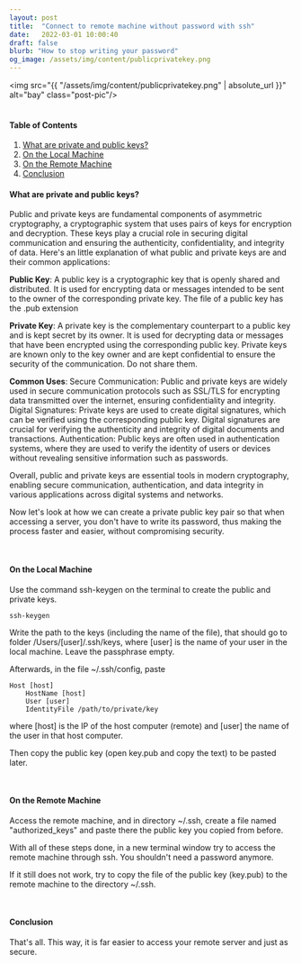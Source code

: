 ```yaml
---
layout: post
title:  "Connect to remote machine without password with ssh"
date:   2022-03-01 10:00:40
draft: false
blurb: "How to stop writing your password"
og_image: /assets/img/content/publicprivatekey.png
---
```


<img src="{{ "/assets/img/content/publicprivatekey.png" | absolute_url }}" alt="bay" class="post-pic"/>
<br />
<br />


#### Table of Contents
1. [What are private and public keys?](#what-are-private-and-public-keys?)
2. [On the Local Machine](#on-the-local-machine)
3. [On the Remote Machine](#on-the-remote-machine)
3. [Conclusion](#conclusion)

#### What are private and public keys?

Public and private keys are fundamental components of asymmetric cryptography, a cryptographic system that uses pairs of keys for encryption and decryption. These keys play a crucial role in securing digital communication and ensuring the authenticity, confidentiality, and integrity of data. Here's an little explanation of what public and private keys are and their common applications:

<b>Public Key</b>:
A public key is a cryptographic key that is openly shared and distributed. It is used for encrypting data or messages intended to be sent to the owner of the corresponding private key. The file of a public key has the .pub extension

<b>Private Key</b>:
A private key is the complementary counterpart to a public key and is kept secret by its owner. It is used for decrypting data or messages that have been encrypted using the corresponding public key. Private keys are known only to the key owner and are kept confidential to ensure the security of the communication. Do not share them.

<b>Common Uses</b>:
Secure Communication: Public and private keys are widely used in secure communication protocols such as SSL/TLS for encrypting data transmitted over the internet, ensuring confidentiality and integrity.
Digital Signatures: Private keys are used to create digital signatures, which can be verified using the corresponding public key. Digital signatures are crucial for verifying the authenticity and integrity of digital documents and transactions.
Authentication: Public keys are often used in authentication systems, where they are used to verify the identity of users or devices without revealing sensitive information such as passwords.

Overall, public and private keys are essential tools in modern cryptography, enabling secure communication, authentication, and data integrity in various applications across digital systems and networks.

Now let's look at how we can create a private public key pair so that when accessing a server, you don't have to write its password, thus making the process faster and easier, without compromising security.

<br />

#### On the Local Machine
Use the command ssh-keygen on the terminal to create the public and private keys.

````
ssh-keygen
````

Write the path to the keys (including the name of the file), that should go to folder /Users/[user]/.ssh/keys, where [user] is the name of your user in the local machine. Leave the passphrase empty.

Afterwards, in the file ~/.ssh/config, paste 

````
Host [host]
    HostName [host]
    User [user]
    IdentityFile /path/to/private/key
````
where [host] is the IP of the host computer (remote) and [user] the name of the user in that host computer.

Then copy the public key (open key.pub and copy the text) to be pasted later.

<br />

#### On the Remote Machine
Access the remote machine, and in directory ~/.ssh, create a file named "authorized_keys" and paste there the public key you copied from before.

With all of these steps done, in a new terminal window try to access the remote machine through ssh. You shouldn't need a password anymore.

If it still does not work, try to copy the file of the public key (key.pub) to the remote machine to the directory ~/.ssh.

<br />

#### Conclusion
That's all. This way, it is far easier to access your remote server and just as secure.

<br />
